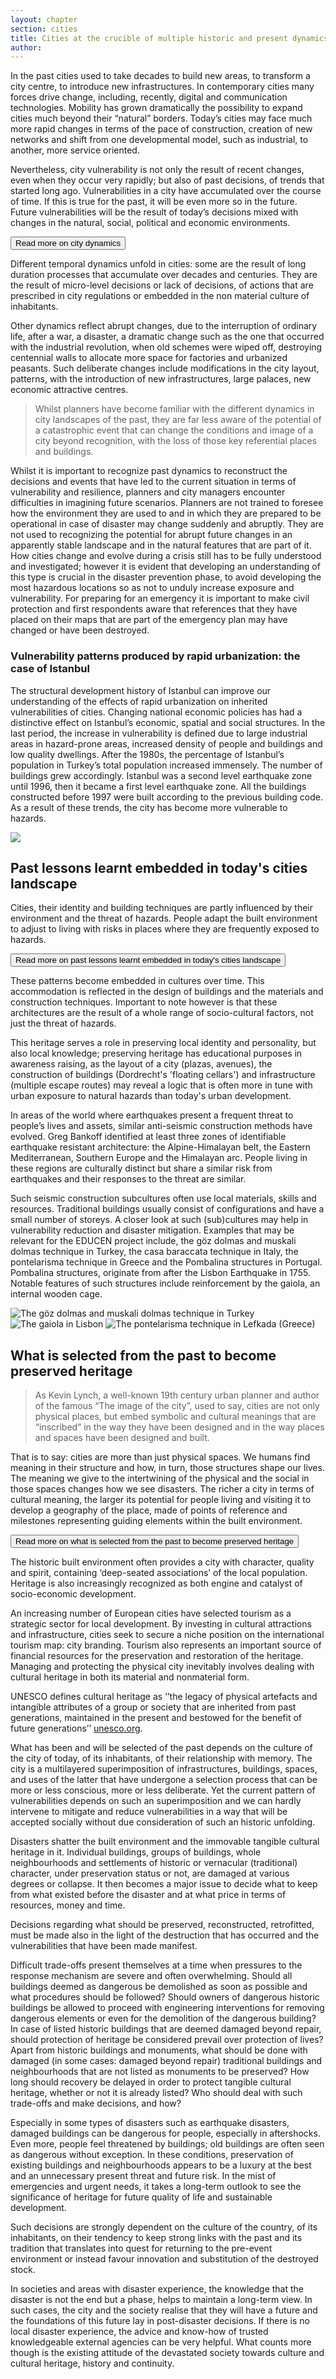 ```yaml
---
layout: chapter
section: cities
title: Cities at the crucible of multiple historic and present dynamics
author: 
--- 
```

In the past cities used to take decades to build new areas, to transform a city centre, to introduce new infrastructures. In contemporary cities many forces drive change, including, recently, digital and communication technologies. Mobility has grown dramatically the possibility to expand cities much beyond their “natural” borders. Today’s cities may face much more rapid changes in terms of the pace of construction, creation of new networks and shift from one developmental model, such as industrial, to another, more service oriented.

Nevertheless, city vulnerability is not only the result of recent changes, even when they occur very rapidly; but also of past decisions, of trends that started long ago. Vulnerabilities in a city have accumulated over the course of time. If this is true for the past, it will be even more so in the future. Future vulnerabilities will be the result of today’s decisions mixed with changes in the natural, social, political and economic environments. 

<p class="btn-wrap">
  <button class="btn btn-default btn-collapse" type="button" data-toggle="collapse" data-target="#collapse-1" aria-expanded="false" aria-controls="collapse-1">
  Read more on city dynamics
</button></p>

<p content-id="collapse-1" class="collapse-start"></p>

Different temporal dynamics unfold in cities: some are the result of long duration processes that accumulate over decades and centuries. They are the result of micro-level decisions or lack of decisions, of actions that are prescribed in city regulations or embedded in the non material culture of inhabitants. 

Other dynamics reflect abrupt changes, due to the interruption of ordinary life, after a war, a disaster, a dramatic change such as the one that occurred with the industrial revolution, when old schemes were wiped off, destroying centennial walls to allocate more space for factories and urbanized peasants. Such deliberate changes include modifications in the city layout, patterns, with the introduction of new infrastructures, large palaces, new economic attractive centres. 

>Whilst planners have become familiar with the different dynamics in city landscapes of the past, they are far less aware of the potential of a catastrophic event that can change the conditions and image of a city beyond recognition, with the loss of those key referential places and buildings.

Whilst it is important to recognize past dynamics to reconstruct the decisions and events that have led to the current situation in terms of vulnerability and resilience, planners and city managers encounter difficulties in imagining future scenarios. Planners are not trained to foresee how the environment they are used to and in which they are prepared to be operational in case of disaster may change suddenly and abruptly. They are not used to recognizing the potential for abrupt future changes in an apparently stable landscape and in the natural features that are part of it. How cities change and evolve during a crisis still has to be fully understood and investigated; however it is evident that developing an understanding of this type is crucial in the disaster prevention phase, to avoid developing the most hazardous locations so as not to unduly increase exposure and vulnerability. For preparing for an emergency it is important to make civil protection and first respondents aware that references that they have placed on their maps that are part of the emergency plan may have changed or have been destroyed. 

<p class="collapse-end"></p>

<p class="highlight-start"></p>

### Vulnerability patterns produced by rapid urbanization: the case of Istanbul

The structural development history of Istanbul can improve our understanding of the effects of rapid urbanization on inherited vulnerabilities of cities. Changing national economic policies has had a distinctive effect on Istanbul’s economic, spatial and social structures. In the last period, the increase in vulnerability is defined due to large industrial areas in hazard-prone areas, increased density of people and buildings and low quality dwellings. After the 1980s, the percentage of Istanbul’s population in Turkey’s total population increased immensely. The number of buildings grew accordingly. Istanbul was a second level earthquake zone until 1996, then it became a first level earthquake zone. All the buildings constructed before 1997 were built according to the previous building code. As a result of these trends, the city has become more vulnerable to hazards.  

![](/img/chapters/2.4.1.jpg)

<p class="highlight-end"></p>

## Past lessons learnt embedded in today's cities landscape

Cities, their identity and building techniques are partly influenced by their environment and the threat of hazards. People adapt the built environment to adjust to living with risks in places where they are frequently exposed to hazards. 

<p class="btn-wrap">
  <button class="btn btn-default btn-collapse" type="button" data-toggle="collapse" data-target="#collapse-2" aria-expanded="false" aria-controls="collapse-2">
  Read more on past lessons learnt embedded in today's cities landscape
</button></p>

<p content-id="collapse-2" class="collapse-start"></p>

These patterns become embedded in cultures over time. This accommodation is reflected in the design of buildings and the materials and construction techniques. Important to note however is that these architectures are the result of a whole range of socio-cultural factors, not just the threat of hazards. 

This heritage serves a role in preserving local identity and personality, but also local knowledge; preserving heritage has educational purposes in awareness raising, as the layout of a city (plazas, avenues), the construction of buildings (Dordrecht's 'floating cellars') and infrastructure (multiple escape routes) may reveal a logic that is often more in tune with urban exposure to natural hazards than today's urban development. 

In areas of the world where earthquakes present a frequent threat to people’s lives and assets, similar anti-seismic construction methods have evolved. Greg Bankoff identified at least three zones of identifiable earthquake resistant architecture: the Alpine-Himalayan belt, the Eastern Mediterranean, Southern Europe and the Himalayan arc. People living in these regions are culturally distinct but share a similar risk from earthquakes and their responses to the threat are similar.

Such seismic construction subcultures often use local materials, skills and resources. Traditional buildings usually consist of configurations and have a small number of storeys. A closer look at such (sub)cultures may help in vulnerability reduction and disaster mitigation. Examples that may be relevant for the EDUCEN project include, the göz dolmas and muskali dolmas technique in Turkey, the casa baraccata technique in Italy, the pontelarisma technique in Greece and the Pombalina structures in Portugal. Pombalina structures, originate from after the Lisbon Earthquake in 1755. Notable features of such structures include reinforcement by the gaiola, an internal wooden cage. 

![The göz dolmas and muskali dolmas technique in Turkey](/img/chapters/2.4.2.jpg)
![The gaiola in Lisbon](/img/chapters/2.4.3.jpg)
![The pontelarisma technique in Lefkada (Greece)](/img/chapters/2.4.4.jpg)

<p class="collapse-end"></p>

## What is selected from the past to become preserved heritage

>As Kevin Lynch, a well-known 19th century urban planner and author of the famous “The image of the city”, used to say, cities are not only physical places, but embed symbolic and cultural meanings that are “inscribed” in the way they have been designed and in the way places and spaces have been designed and built.

That is to say: cities are more than just physical spaces. We humans find meaning in their structure and how, in turn, those structures shape our lives. The meaning we give to the intertwining of the physical and the social in those spaces changes how we see disasters. The richer a city in terms of cultural meaning, the larger its potential for people living and visiting it to develop a geography of the place, made of points of reference and milestones representing guiding elements within the built environment.

<p class="btn-wrap">
  <button class="btn btn-default btn-collapse" type="button" data-toggle="collapse" data-target="#collapse-3" aria-expanded="false" aria-controls="collapse-3">
  Read more on what is selected from the past to become preserved heritage
</button></p>

<p content-id="collapse-3" class="collapse-start"></p>

The historic built environment often provides a city with character, quality and spirit, containing ‘deep-seated associations’ of the local population. Heritage is also increasingly recognized as both engine and catalyst of socio-economic development.  

An increasing number of European cities have selected tourism as a strategic sector for local development. By investing in cultural attractions and infrastructure, cities seek to secure a niche position on the international tourism map: city branding. Tourism also represents an important source of financial resources for the preservation and restoration of the heritage. Managing and protecting the physical city inevitably involves dealing with cultural heritage in both its material and nonmaterial form.

UNESCO defines cultural heritage as ‘’the legacy of physical artefacts and intangible attributes of a group or society that are inherited from past generations, maintained in the present and bestowed for the benefit of future generations’’ [unesco.org](www.unesco.org).  

What has been and will be selected of the past depends on the culture of the city of today, of its inhabitants, of their relationship with memory. The city is a multilayered superimposition of infrastructures, buildings, spaces, and uses of the latter that have undergone a selection process that can be more or less conscious, more or less deliberate. Yet the current pattern of vulnerabilities depends on such an superimposition and we can hardly intervene to mitigate and reduce vulnerabilities in a way that will be accepted socially without due consideration of such an historic unfolding. 

Disasters shatter the built environment and the immovable tangible cultural heritage in it. Individual buildings, groups of buildings, whole neighbourhoods and settlements of historic or vernacular (traditional) character, under preservation status or not, are damaged at various degrees or collapse. It then becomes a major issue to decide what to keep from what existed before the disaster and at what price in terms of resources, money and time. 

Decisions regarding what should be preserved, reconstructed, retrofitted, must be made also in the light of the destruction that has occurred and the vulnerabilities that have been made manifest.

Difficult trade-offs present themselves at a time when pressures to the response mechanism are severe and often overwhelming. Should all buildings deemed as dangerous be demolished as soon as possible and what procedures should be followed? Should owners of dangerous historic buildings be allowed to proceed with engineering interventions for removing dangerous elements or even for the demolition of the dangerous building? In case of listed historic buildings that are deemed damaged beyond repair, should protection of heritage be considered prevail over protection of lives? Apart from historic buildings and monuments, what should be done with damaged (in some cases: damaged beyond repair) traditional buildings and neighbourhoods that are not listed as monuments to be preserved? How long should recovery be delayed in order to protect tangible cultural heritage, whether or not it is already listed?  Who should deal with such trade-offs and make decisions, and how?

Especially in some types of disasters such as earthquake disasters, damaged buildings can be dangerous for people, especially in aftershocks. Even more, people feel threatened by buildings; old buildings are often seen as dangerous without exception. In these conditions, preservation of existing buildings and neighbourhoods appears to be a luxury at the best and an unnecessary present threat and future risk. In the mist of emergencies and urgent needs, it takes a long-term outlook to see the significance of heritage for future quality of life and sustainable development.

Such decisions are strongly dependent on the culture of the country, of its inhabitants, on their tendency to keep strong links with the past and its tradition that translates into quest for returning to the pre-event environment or instead favour innovation and substitution of the destroyed stock.

In societies and areas with disaster experience, the knowledge that the disaster is not the end but a phase, helps to maintain a long-term view. In such cases, the city and the society realise that they will have a future and the foundations of this future lay in post-disaster decisions. If there is no local disaster experience, the advice and know-how of trusted knowledgeable external agencies can be very helpful. What counts more though is the existing attitude of the devastated society towards culture and cultural heritage, history and continuity. 

<p class="collapse-end"></p>